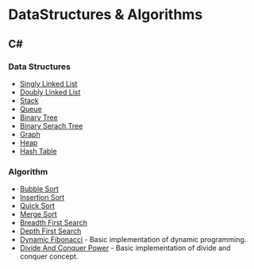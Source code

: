 # DataStructures & Algorithms

## C#


### Data Structures

* [Singly Linked List](https://github.com/kims07231992/DataStructures_Algorithms/tree/master/01_Data_Structures/)
* [Doubly Linked List](https://github.com/kims07231992/DataStructures_Algorithms/tree/master/01_Data_Structures/)
* [Stack](https://github.com/kims07231992/DataStructures_Algorithms/tree/master/01_Data_Structures/)
* [Queue](https://github.com/kims07231992/DataStructures_Algorithms/tree/master/01_Data_Structures/)
* [Binary Tree](https://github.com/kims07231992/DataStructures_Algorithms/tree/master/01_Data_Structures/)
* [Binary Serach Tree](https://github.com/kims07231992/DataStructures_Algorithms/tree/master/01_Data_Structures/)
* [Graph](https://github.com/kims07231992/DataStructures_Algorithms/tree/master/01_Data_Structures/)
* [Heap](https://github.com/kims07231992/DataStructures_Algorithms/tree/master/01_Data_Structures/)
* [Hash Table](https://github.com/kims07231992/DataStructures_Algorithms/tree/master/01_Data_Structures/)


### Algorithm

* [Bubble Sort](https://github.com/kims07231992/DataStructures_Algorithms/tree/master/02_Algorithm/)
* [Insertion Sort](https://github.com/kims07231992/DataStructures_Algorithms/tree/master/02_Algorithm/)
* [Quick Sort](https://github.com/kims07231992/DataStructures_Algorithms/tree/master/02_Algorithm/)
* [Merge Sort](https://github.com/kims07231992/DataStructures_Algorithms/tree/master/02_Algorithm/)
* [Breadth First Search](https://github.com/kims07231992/DataStructures_Algorithms/tree/master/02_Algorithm/)
* [Depth First Search](https://github.com/kims07231992/DataStructures_Algorithms/tree/master/02_Algorithm/)
* [Dynamic Fibonacci](https://github.com/kims07231992/DataStructures_Algorithms/tree/master/02_Algorithm/) - Basic implementation of dynamic programming.
* [Divide And Conquer Power](https://github.com/kims07231992/DataStructures_Algorithms/tree/master/02_Algorithm/) - Basic implementation of divide and conquer concept.
